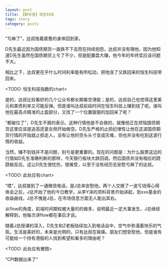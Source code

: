 ```yaml
---
layout: post
title: 【聊天室】恒生科技
tags: story
category: posts
---
```



“亏麻了”，达叔拖着疲惫的身体回到家。

D先生最近因为国债期货一直跌不下去而在持续抱怨，达叔并没有理他，因为他知道D先生虽然在国债期货上亏了不少，但是配置盘大赚，他今年的年终奖应该问题不大。

相比之下，达叔更在乎什么时间利率能有所松动，把他涨了又跌回来的恒生科技带回来。

<TODO: 恒生科技指数的chart>

是的，达叔比较看好的几个公众号都长期看空港股；是的，达叔自己也觉得这里美元和美债利率又可能反弹。但是谁叫达叔前段时间在恒生科技上赚到钱了呢。谁叫他在最高点精准的止盈部分，又找了一个位置狠狠的加回来了呢？

“都破位了”，D先生不屑的表示。这种行情他是不会做的，就像他正在烦恼国债期货这里应该是追高还是左侧开始做空。D先生严格的止损纪律性让他在这波国债期货行情的开始就止损走人，没有让他的空头头寸变成灾难，但也并没有吃到这波行情的收益。

当然，赚不到钱并不是问题，别亏是更重要的。现在的问题是：为什么股票这边的行情如D先生准确判断的那样，今天银行板块大跌回调，然后国债并没有相应的跷跷板反应。这让D先生很忧伤，很难受，以至于没有经历去安慰亏麻了的达叔。

<TODO: 此处应有chart>

“喂”，达叔接到了一通微信电话，是J总来安慰他。两个人交换了一波亏钱得心得体会之后，J总开始了他的今日教学，从李Y泽的资料背景开始讲起，到xxx基金的收益曲线，J总不愧是J总，在市场信息方面无人能出其右。

从flow的角度，前端时间期权被大量的的做多，说明最近一定大事发生，J总继续解释到，他每次讲flow都在事后才说。

随着J总授课的深入，D先生和Z老板陆续加入到电话会中，空气中弥漫着快乐的气氛。生活是美好的，未来是光明的，只有达叔在挨揍。朋友们想安慰他，但是谁有可能给一个持有港股的人找到希望和看多的理由呢？

<TODO: 此处应有梗图>

“CPI数据出来了”